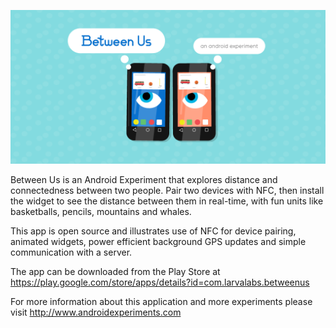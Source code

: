 ![Header](/store-assets/feature_image.png)

Between Us is an Android Experiment that explores distance and connectedness between two people. Pair two devices with NFC, then install the widget to see the distance between them in real-time, with fun units like basketballs, pencils, mountains and whales.

This app is open source and illustrates use of NFC for device pairing, animated widgets, power efficient background GPS updates and simple communication with a server.

The app can be downloaded from the Play Store at https://play.google.com/store/apps/details?id=com.larvalabs.betweenus

For more information about this application and more experiments please visit http://www.androidexperiments.com
